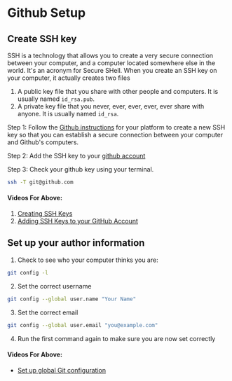 # Github Setup

## Create SSH key

SSH is a technology that allows you to create a very secure connection between your computer, and a computer located somewhere else in the world. It's an acronym for Secure SHell. When you create an SSH key on your computer, it actually creates two files

1. A public key file that you share with other people and computers. It is usually named `id_rsa.pub`.
1. A private key file that you never, ever, ever, ever, ever share with anyone. It is usually named `id_rsa`.

Step 1:  Follow the [Github instructions](https://help.github.com/articles/generating-a-new-ssh-key-and-adding-it-to-the-ssh-agent) for your platform to create a new SSH key so that you can establish a secure connection between your computer and Github's computers.

Step 2: Add the SSH key to your [github account](https://help.github.com/articles/adding-a-new-ssh-key-to-your-github-account/)

Step 3: Check your github key using your terminal.
```sh
ssh -T git@github.com
```

#### Videos For Above:
1. [Creating SSH Keys](https://youtu.be/znRMcNG9_qQ)
1. [Adding SSH Keys to your GitHub Account](https://youtu.be/8hlmIObpMd4)

## Set up your author information
1. Check to see who your computer thinks you are:
```sh
git config -l
```
2. Set the correct username
```sh
git config --global user.name "Your Name"
```
3. Set the correct email
```sh
git config --global user.email "you@example.com"
```
4. Run the first command again to make sure you are now set correctly
#### Videos For Above:
* [Set up global Git configuration](https://youtu.be/66EB9oxGMzQ)
